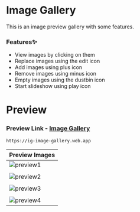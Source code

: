 # Image Gallery
This is an image preview gallery with some features.
### Features✨
- View images by clicking on them
- Replace images using the edit icon
- Add images using plus icon
- Remove images using minus icon
- Empty images using the dustbin icon
- Start slideshow using play icon


# Preview
### Preview Link - [Image Gallery](https://ig-image-gallery.web.app)

```
https://ig-image-gallery.web.app
```

|Preview Images |
| --- |
|![preview1](https://github.com/user-attachments/assets/cc27937f-f95b-4496-b810-e6462d606acd)|
||
|![preview2](https://github.com/user-attachments/assets/2db9469e-d8a9-46cd-9323-835c6e7d6408)|
||
|![preview3](https://github.com/user-attachments/assets/8a59df4b-0481-47f2-be36-a957cb05f4ea)|
||
|![preview4](https://github.com/user-attachments/assets/3b76ae9e-2348-455f-a22a-0881d6f43c41)|
